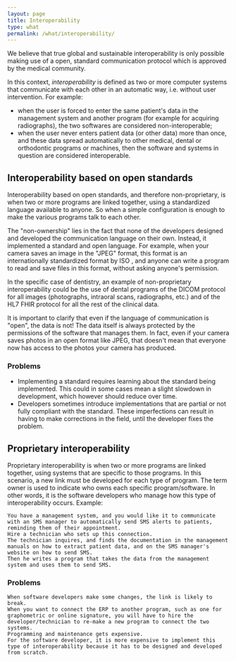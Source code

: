 ```yaml
---
layout: page
title: Interoperability
type: what
permalink: /what/interoperability/
---
```


We believe that true global and sustainable interoperability is only possible making use of a open, standard communication protocol which is approved by the medical community.

In this context, _interoperability_ is defined as two or more computer systems that communicate with each other in an automatic way, i.e. without user intervention. For example:

- when the user is forced to enter the same patient's data in the management system and another program (for example for acquiring radiographs), the two softwares are considered non-interoperable;
- when the user never enters patient data (or other data) more than once, and these data spread automatically to other medical, dental or orthodontic programs or machines, then the software and systems in question are considered interoperable.

## Interoperability based on open standards

Interoperability based on open standards, and therefore non-proprietary, is when two or more programs are linked together, using a standardized language available to anyone. So when a simple configuration is enough to make the various programs talk to each other.

The "non-ownership" lies in the fact that none of the developers designed and developed the communication language on their own. Instead, it implemented a standard and open language. For example, when your camera saves an image in the "JPEG" format, this format is an internationally standardized format by ISO , and anyone can write a program to read and save files in this format, without asking anyone's permission.

In the specific case of dentistry, an example of non-proprietary interoperability could be the use of dental programs of the DICOM protocol for all images (photographs, intraoral scans, radiographs, etc.) and of the HL7 FHIR protocol for all the rest of the clinical data.

It is important to clarify that even if the language of communication is "open", the data is not! The data itself is always protected by the permissions of the software that manages them. In fact, even if your camera saves photos in an open format like JPEG, that doesn't mean that everyone now has access to the photos your camera has produced.

### Problems

- Implementing a standard requires learning about the standard being implemented. This could in some cases mean a slight slowdown in development, which however should reduce over time.
- Developers sometimes introduce implementations that are partial or not fully compliant with the standard. These imperfections can result in having to make corrections in the field, until the developer fixes the problem.

## Proprietary interoperability

Proprietary interoperability is when two or more programs are linked together, using systems that are specific to those programs. In this scenario, a new link must be developed for each type of program. The term owner is used to indicate who owns each specific program/software. In other words, it is the software developers who manage how this type of interoperability occurs. Example:

    You have a management system, and you would like it to communicate with an SMS manager to automatically send SMS alerts to patients, reminding them of their appointment.
    Hire a technician who sets up this connection.
    The technician inquires, and finds the documentation in the management manuals on how to extract patient data, and on the SMS manager's website on how to send SMS.
    Then he writes a program that takes the data from the management system and uses them to send SMS.

### Problems

    When software developers make some changes, the link is likely to break.
    When you want to connect the ERP to another program, such as one for graphometric or online signature, you will have to hire the developer/technician to re-make a new program to connect the two systems.
    Programming and maintenance gets expensive.
    For the software developer, it is more expensive to implement this type of interoperability because it has to be designed and developed from scratch.
